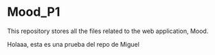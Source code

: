 # Mood_P1
This repository stores all the files related to the web application, Mood.

Holaaa, esta es una prueba del repo de Miguel
